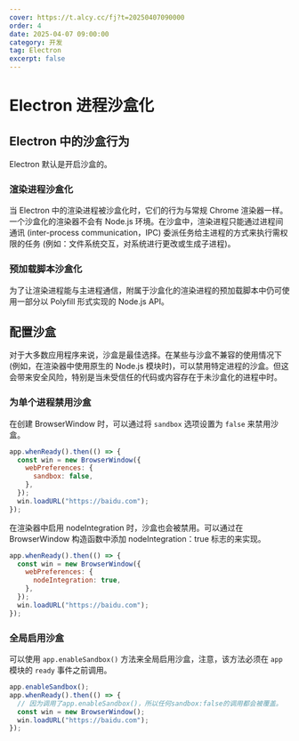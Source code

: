 ```yaml
---
cover: https://t.alcy.cc/fj?t=20250407090000
order: 4
date: 2025-04-07 09:00:00
category: 开发
tag: Electron
excerpt: false
---
```


# Electron 进程沙盒化

## Electron 中的沙盒行为

Electron 默认是开启沙盒的。

### 渲染进程沙盒化

当 Electron 中的渲染进程被沙盒化时，它们的行为与常规 Chrome 渲染器一样。一个沙盒化的渲染器不会有 Node.js 环境。在沙盒中，渲染进程只能通过进程间通讯 (inter-process communication，IPC) 委派任务给主进程的方式来执行需权限的任务 (例如：文件系统交互，对系统进行更改或生成子进程)。

### 预加载脚本沙盒化

为了让渲染进程能与主进程通信，附属于沙盒化的渲染进程的预加载脚本中仍可使用一部分以 Polyfill 形式实现的 Node.js API。

## 配置沙盒

对于大多数应用程序来说，沙盒是最佳选择。在某些与沙盒不兼容的使用情况下 (例如，在渲染器中使用原生的 Node.js 模块时)，可以禁用特定进程的沙盒。但这会带来安全风险，特别是当未受信任的代码或内容存在于未沙盒化的进程中时。

### 为单个进程禁用沙盒

在创建 BrowserWindow 时，可以通过将 `sandbox` 选项设置为 `false` 来禁用沙盒。

```javascript {4} title="main.js"
app.whenReady().then(() => {
  const win = new BrowserWindow({
    webPreferences: {
      sandbox: false,
    },
  });
  win.loadURL("https://baidu.com");
});
```

在渲染器中启用 nodeIntegration 时，沙盒也会被禁用。可以通过在 BrowserWindow 构造函数中添加 nodeIntegration：true 标志的来实现。

```javascript {4} title="main.js"
app.whenReady().then(() => {
  const win = new BrowserWindow({
    webPreferences: {
      nodeIntegration: true,
    },
  });
  win.loadURL("https://baidu.com");
});
```

### 全局启用沙盒

可以使用 `app.enableSandbox()` 方法来全局启用沙盒，注意，该方法必须在 `app` 模块的 `ready` 事件之前调用。

```javascript {1} title="main.js"
app.enableSandbox();
app.whenReady().then(() => {
  // 因为调用了app.enableSandbox()，所以任何sandbox:false的调用都会被覆盖。
  const win = new BrowserWindow();
  win.loadURL("https://baidu.com");
});
```
